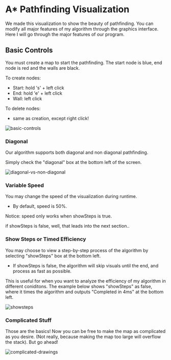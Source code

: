 # A* Pathfinding Visualization

We made this visualization to show the beauty of pathfinding. You can modify all major features of my algorithm through the graphics interface. Here I will go through the major features of our program.

## Basic Controls
You must create a map to start the pathfinding. The start node is blue, end node is red and the walls are black. 

To create nodes:
  - Start: hold 's' + left click
  - End: hold 'e' + left click
  - Wall: left click
  
To delete nodes:
  - same as creation, except right click!
  
![basic-controls](https://cloud.githubusercontent.com/assets/25334129/22450191/f433bb24-e732-11e6-8004-19b923cf4d08.gif)

### Diagonal
Our algorithm supports both diagonal and non diagonal pathfinding. 

Simply check the "diagonal" box at the bottom left of the screen.

![diagonal-vs-non-diagonal](https://cloud.githubusercontent.com/assets/25334129/22450200/fd49d752-e732-11e6-9684-f9284486d6eb.gif)

### Variable Speed
You may change the speed of the visualization during runtime. 
  - By default, speed is 50%. 

Notice: speed only works when showSteps is true. 

if showSteps is false, well, that leads into the next section.. 

### Show Steps or Timed Efficiency
You may choose to view a step-by-step process of the algorithm by selecting "showSteps" box at the bottom left. 
  - If showSteps is false, the algorithm will skip visuals until the end, and process as fast as possible. 
  
This is useful for when you want to analyze the efficiency of my algorithm in different coniditons. The example below shows "showSteps" as false, where it times the algorithm and outputs "Completed in 4ms" at the bottom left. 

![showsteps](https://cloud.githubusercontent.com/assets/25334129/22450236/2f7d1d9c-e733-11e6-87ea-60bc0ecac146.gif)

### Complicated Stuff
Those are the basics! Now you can be free to make the map as complicated as you desire. (Not really, because making the map too large will overflow the stack). But go ahead! 

![complicated-drawings](https://cloud.githubusercontent.com/assets/25334129/22450232/2b790d14-e733-11e6-8a91-4b4cba372f9b.gif)
